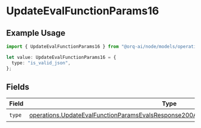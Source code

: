 # UpdateEvalFunctionParams16

## Example Usage

```typescript
import { UpdateEvalFunctionParams16 } from "@orq-ai/node/models/operations";

let value: UpdateEvalFunctionParams16 = {
  type: "is_valid_json",
};
```

## Fields

| Field                                                                                                                                                                                          | Type                                                                                                                                                                                           | Required                                                                                                                                                                                       | Description                                                                                                                                                                                    |
| ---------------------------------------------------------------------------------------------------------------------------------------------------------------------------------------------- | ---------------------------------------------------------------------------------------------------------------------------------------------------------------------------------------------- | ---------------------------------------------------------------------------------------------------------------------------------------------------------------------------------------------- | ---------------------------------------------------------------------------------------------------------------------------------------------------------------------------------------------- |
| `type`                                                                                                                                                                                         | [operations.UpdateEvalFunctionParamsEvalsResponse200ApplicationJSONResponseBody516Type](../../models/operations/updateevalfunctionparamsevalsresponse200applicationjsonresponsebody516type.md) | :heavy_check_mark:                                                                                                                                                                             | N/A                                                                                                                                                                                            |
